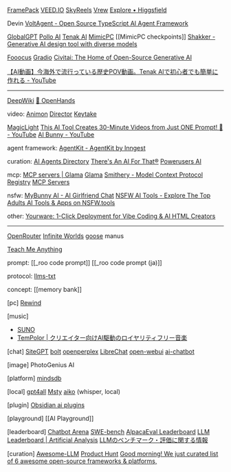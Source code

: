 

[FramePack](https://github.com/lllyasviel/FramePack)
[VEED.IO](https://www.veed.io/)
[SkyReels](https://www.skyreels.ai/home)
[Vrew](https://vrew.ai/ja/)
[Explore • Higgsfield](https://higgsfield.ai/)


Devin
[VoltAgent - Open Source TypeScript AI Agent Framework](https://voltagent.dev/)

[GlobalGPT](https://glbgpt.com/)
[Pollo AI](https://pollo.ai/ja)
[Tenak AI](https://tenak.ai/ja)
[MimicPC](https://www.mimicpc.com/ja)
	[[MimicPC checkpoints]]
[Shakker - Generative AI design tool with diverse models](https://www.shakker.ai/)


[Fooocus](https://github.com/lllyasviel/Fooocus)
[Gradio](https://www.gradio.app/)
[Civitai: The Home of Open-Source Generative AI](https://civitai.com/)


[【AI動画】今海外で流行っている歴史POV動画。Tenak AIで初心者でも簡単に作れる - YouTube](https://www.youtube.com/watch?v=I2bGbFjUGQw)


---

[DeepWiki](https://deepwiki.com/)
[🙌 OpenHands](https://github.com/All-Hands-AI/OpenHands)


video:
[Animon](https://www.animon.ai/explore)
[Director](https://github.com/video-db/Director)
[Keytake](https://www.keytake.ai/)


[MagicLight](https://magiclight.ai/)
[This AI Tool Creates 30-Minute Videos from Just ONE Prompt! 🚀 - YouTube](https://www.youtube.com/watch?v=7GfjL-3IoS4&t=149s)
[AI Bunny - YouTube](https://www.youtube.com/@AIBunnyOfficial)


agent framework:
[AgentKit - AgentKit by Inngest](https://agentkit.inngest.com/overview)


curation:
[AI Agents Directory](https://aiagentsdirectory.com/)
[There's An AI For That®](https://theresanaiforthat.com/)
[Powerusers AI](https://powerusers.ai/)

mcp:
[MCP servers | Glama](https://glama.ai/mcp/servers)
[Glama](https://glama.ai/chat)
[Smithery - Model Context Protocol Registry](https://smithery.ai/)
[MCP Servers](https://mcp.so/)


nsfw:
[MyBunny AI - AI Girlfriend Chat](https://mybunny.ai/)
[NSFW AI Tools - Explore The Top Adults AI Tools & Apps on NSFW.tools](https://nsfw.tools/)

other:
[Yourware: 1-Click Deployment for Vibe Coding & AI HTML Creators](https://www.yourware.so/)




---

[OpenRouter](https://openrouter.ai/)
[Infinite Worlds](https://infiniteworlds.app/)
[goose](https://github.com/block/goose)
manus

[Teach Me Anything](https://tma.live/)


prompt:
[[_roo code prompt]]
[[_roo code prompt (ja)]]

protocol:
[llms-txt](https://llmstxt.org/)

concept:
[[memory bank]]



[pc]
[Rewind](https://www.rewind.ai/)


[music]
- [SUNO](https://suno.com/)
- [TemPolor | クリエイター向けAI駆動のロイヤリティフリー音楽](https://www.tempolor.com/ja)


[chat]
[SiteGPT](https://sitegpt.ai/)
[bolt](https://bolt.new/)
[openperplex](https://openperplex.com/)
[LibreChat](https://www.librechat.ai/)
[open-webui](https://github.com/open-webui/open-webui)
[ai-chatbot](https://github.com/vercel/ai-chatbot)

[image]
PhotoGenius AI


[platform]
[mindsdb](https://github.com/mindsdb/mindsdb)


[local]
[gpt4all](https://www.nomic.ai/gpt4all)
[Msty](https://msty.app/)
[aiko](https://sindresorhus.com/aiko) (whisper, local)


[plugin]
[Obsidian ai plugins](https://publish.obsidian.md/hub/02+-+Community+Expansions/02.05+All+Community+Expansions/Plugins/ai-research-assistant)


[playground]
[[AI Playground]]



[leaderboard]
[Chatbot Arena](https://lmarena.ai/)
[SWE-bench](https://www.swebench.com/)
[AlpacaEval Leaderboard](https://tatsu-lab.github.io/alpaca_eval/)
[LLM Leaderboard | Artificial Analysis](https://artificialanalysis.ai/leaderboards/models)
[LLMのベンチマーク・評価に関する情報](https://zenn.dev/karaage0703/articles/43f3fa5aa9bf1f)


[curation]
[Awesome-LLM](https://github.com/Hannibal046/Awesome-LLM)
[Product Hunt](https://www.producthunt.com/)
[Good morning! We just curated list of 6 awesome open-source frameworks & platforms,](https://x.com/helicone_ai/status/1833203817967768036)

